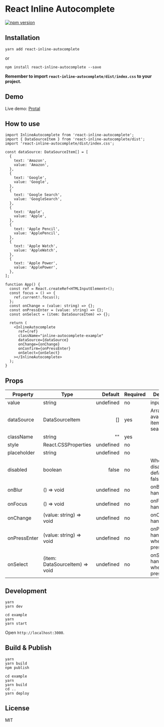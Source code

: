 # React Inline Autocomplete

[![npm version](https://badge.fury.io/js/react-inline-autocomplete.svg)](https://badge.fury.io/js/react-inline-autocomplete)

## Installation

```shell
yarn add react-inline-autocomplete
```

or

```shell
npm install react-inline-autocomplete --save
```

**Remember to import `react-inline-autocomplete/dist/index.css` to your project.**

## Demo

Live demo: [Protal](https://kyuch4n.github.io/react-inline-autocomplete/)

## How to use

```tsx
import InlineAutocomplete from 'react-inline-autocomplete';
import { DataSourceItem } from 'react-inline-autocomplete/dist';
import 'react-inline-autocomplete/dist/index.css';

const dataSource: DataSourceItem[] = [
  {
    text: 'Amazon',
    value: 'Amazon',
  },
  {
    text: 'Google',
    value: 'Google',
  },
  {
    text: 'Google Search',
    value: 'GoogleSearch',
  },
  {
    text: 'Apple',
    value: 'Apple',
  },
  {
    text: 'Apple Pencil',
    value: 'ApplePencil',
  },
  {
    text: 'Apple Watch',
    value: 'AppleWatch',
  },
  {
    text: 'Apple Power',
    value: 'ApplePower',
  },
];

function App() {
  const ref = React.createRef<HTMLInputElement>();
  const focus = () => {
    ref.current!.focus();
  };
  const onChange = (value: string) => {};
  const onPressEnter = (value: string) => {};
  const onSelect = (item: DataSourceItem) => {};

  return (
    <InlineAutocomplete
      ref={ref}
      className="inline-autocomplete-example"
      dataSource={dataSource}
      onChange={onChange}
      onConfirm={onPressEnter}
      onSelect={onSelect}
    ></InlineAutocomplete>
  );
}
```

## Props

| Property     | Type                           |   Default | Required | Description                                         |
| ------------ | ------------------------------ | --------: | -------- | --------------------------------------------------- |
| value        | string                         | undefined | no       | input value                                         |
| dataSource   | DataSourceItem                 |        [] | yes      | Array of available items to search.                 |
| className    | string                         |        "" | yes      |                                                     |
| style        | React.CSSProperties            | undefined | no       |                                                     |
| placeholder  | string                         | undefined | no       |                                                     |
| disabled     | boolean                        |     false | no       | Whether to disable, the default is false.           |
| onBlur       | () => void                     | undefined | no       | onBlur handler                                      |
| onFocus      | () => void                     | undefined | no       | onFocus handler                                     |
| onChange     | (value: string) => void        | undefined | no       | onChange handler                                    |
| onPressEnter | (value: string) => void        | undefined | no       | onPressEnter handler(called when you press `Enter`) |
| onSelect     | (item: DataSourceItem) => void | undefined | no       | onSelect handler(called when you press `Tab`)       |

## Development

```shell
yarn
yarn dev
```

```shell
cd example
yarn
yarn start
```

Open `http://localhost:3000`.

## Build & Publish

```
yarn
yarn build
npm publish
```

```
cd example
yarn
yarn build
cd ..
yarn deploy
```

## License

MIT
